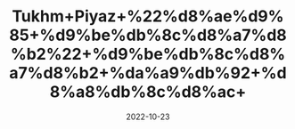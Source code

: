 ---
title: 'Tukhm+Piyaz+%22%d8%ae%d9%85+%d9%be%db%8c%d8%a7%d8%b2%22+%d9%be%db%8c%d8%a7%d8%b2+%da%a9%db%92+%d8%a8%db%8c%d8%ac+'
date: '2022-10-23' 
metatag: '' 
inventory: '0' 
draft: false 
# meta description 
shortDescripton: 'Onion+Seeds%22+It+helps+t+prevent+the+disease+of+colon+cancer.It+prevent+the+growth+of+breast+tumor+cancer+and+It+stops+hair+fall.'
description: 'Seed+%d8%aa%d8%ae%d9%85++%d8%a8%db%8c%d8%ac'
longdescription: ''
featured: True
# product Price
price: '30.0'
# Product Short Description
shortDescription: 'Onion+Seeds%22+It+helps+t+prevent+the+disease+of+colon+cancer.It+prevent+the+growth+of+breast+tumor+cancer+and+It+stops+hair+fall.'
productID: 'BAFF3CFF-952C-ED11-9968-005056B3A416'
type: 'products'
category: 'Seed+%d8%aa%d8%ae%d9%85++%d8%a8%db%8c%d8%ac' 
thumnailproduct: 'https://eraconnect.blob.core.windows.net/product-images/aminsaddiquidawakhana/BAFF3CFF-952C-ED11-9968-005056B3A416.webp' 
images:
  - image: 'https://eraconnect.blob.core.windows.net/product-images/aminsaddiquidawakhana/BAFF3CFF-952C-ED11-9968-005056B3A416.webp'  
Variants:
---